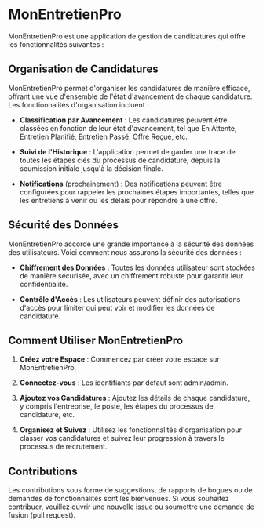 # MonEntretienPro

MonEntretienPro est une application de gestion de candidatures qui offre les fonctionnalités suivantes :

## Organisation de Candidatures

MonEntretienPro permet d'organiser les candidatures de manière efficace, offrant une vue d'ensemble de l'état d'avancement de chaque candidature. Les fonctionnalités d'organisation incluent :

- **Classification par Avancement** : Les candidatures peuvent être classées en fonction de leur état d'avancement, tel que En Attente, Entretien Planifié, Entretien Passé, Offre Reçue, etc.
  
- **Suivi de l'Historique** : L'application permet de garder une trace de toutes les étapes clés du processus de candidature, depuis la soumission initiale jusqu'à la décision finale.

- **Notifications** (prochainement) : Des notifications peuvent être configurées pour rappeler les prochaines étapes importantes, telles que les entretiens à venir ou les délais pour répondre à une offre.

## Sécurité des Données

MonEntretienPro accorde une grande importance à la sécurité des données des utilisateurs. Voici comment nous assurons la sécurité des données :

- **Chiffrement des Données** : Toutes les données utilisateur sont stockées de manière sécurisée, avec un chiffrement robuste pour garantir leur confidentialité.

- **Contrôle d'Accès** : Les utilisateurs peuvent définir des autorisations d'accès pour limiter qui peut voir et modifier les données de candidature.

## Comment Utiliser MonEntretienPro

1. **Créez votre Espace** : Commencez par créer votre espace sur MonEntretienPro.

2. **Connectez-vous** : Les identifiants par défaut sont admin/admin.

3. **Ajoutez vos Candidatures** : Ajoutez les détails de chaque candidature, y compris l'entreprise, le poste, les étapes du processus de candidature, etc.

4. **Organisez et Suivez** : Utilisez les fonctionnalités d'organisation pour classer vos candidatures et suivez leur progression à travers le processus de recrutement.

## Contributions

Les contributions sous forme de suggestions, de rapports de bogues ou de demandes de fonctionnalités sont les bienvenues. Si vous souhaitez contribuer, veuillez ouvrir une nouvelle issue ou soumettre une demande de fusion (pull request).
